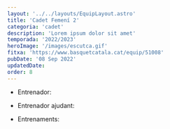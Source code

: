 ```yaml
---
layout: '../../layouts/EquipLayout.astro'
title: 'Cadet Femení 2'
categoria: 'cadet'
description: 'Lorem ipsum dolor sit amet'
temporada: '2022/2023'
heroImage: '/images/escutca.gif'
fitxa: 'https://www.basquetcatala.cat/equip/51008'
pubDate: '08 Sep 2022'
updatedDate:
order: 8
---
```


- Entrenador:

- Entrenador ajudant:

- Entrenaments:

